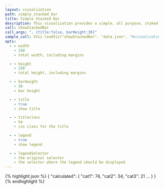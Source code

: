 ```yaml
---
layout: visualization
path: simple_stacked_bar
title: Simple Stacked Bar
description: This visualization provides a simple, all purpose, staked bar.
call: showStackedBar
call_args: ", {title:false, barHeight:30}"
sample_call: SViz.loadViz("showStackedBar", "data.json", "#visualization", {title:false});
opts:
  - - width
    - 150
    - total width, including margins

  - - height
    - 150
    - total height, including margins

  - - barHeight
    - 30
    - bar height

  - - title
    - true
    - show title

  - - titleclass
    - h4
    - css class for the title

  - - legend
    - true
    - show legend

  - - legendSelector
    - the original selector
    - the selector where the legend should be displayed
---
```


{% highlight json %}
{ "calculated": {
    "cat1": 74,
    "cat2": 34,
    "cat3": 21
    ...
  }
}
{% endhighlight %}
